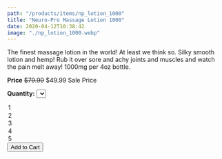 ```yaml
---
path: "/products/items/np_lotion_1000"
title: "Neuro-Pro Massage Lotion 1000"
date: 2020-04-12T10:38:42
image: "./np_lotion_1000.webp"
---
```


The finest massage lotion in the world! At least we think so. Silky smooth lotion and hemp! Rub it over sore and achy joints and muscles and watch the pain melt away! 1000mg per 4oz bottle.

**Price**
<del>$79.99</del> $49.99 Sale Price

**Quantity:**
<select>
  <option value="1">1</option>
  <option value="2">2</option>
  <option value="3">3</option>
  <option value="4">4</option>
  <option value="5">5</option>
</select>

<button>
  Add to Cart
</button>
